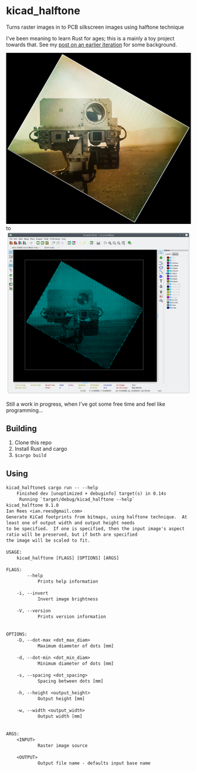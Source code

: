 # kicad_halftone
Turns raster images in to PCB silkscreen images using halftone technique

I've been meaning to learn Rust for ages; this is a mainly a toy project towards that.  See my [post on an earlier iteration](http://ianrrees.github.io/2018/06/20/pcb-graphics-with-kicad-+-gimp.html) for some background.

![Example input](examples/curiosity-in-small.jpg) to ![Example output](examples/curiosity-out-small.png)

Still a work in progress, when I've got some free time and feel like programming...

## Building

  1. Clone this repo
  2. Install Rust and cargo
  3. `$cargo build`

## Using
```
kicad_halftone$ cargo run -- --help
    Finished dev [unoptimized + debuginfo] target(s) in 0.14s
     Running `target/debug/kicad_halftone --help`
kicad_halftone 0.1.0
Ian Rees <ian.rees@gmail.com>
Generate KiCad footprints from bitmaps, using halftone technique.  At least one of output width and output height needs
to be specified.  If one is specified, then the input image's aspect ratio will be preserved, but if both are specified
the image will be scaled to fit.

USAGE:
    kicad_halftone [FLAGS] [OPTIONS] [ARGS]

FLAGS:
        --help
            Prints help information

    -i, --invert
            Invert image brightness

    -V, --version
            Prints version information


OPTIONS:
    -D, --dot-max <dot_max_diam>
            Maximum diameter of dots [mm]

    -d, --dot-min <dot_min_diam>
            Minimum diameter of dots [mm]

    -s, --spacing <dot_spacing>
            Spacing between dots [mm]

    -h, --height <output_height>
            Output height [mm]

    -w, --width <output_width>
            Output width [mm]


ARGS:
    <INPUT>
            Raster image source

    <OUTPUT>
            Output file name - defaults input base name
```
